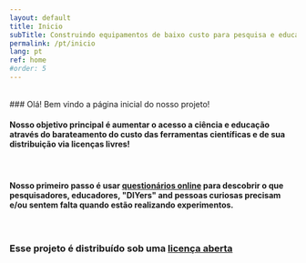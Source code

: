 ```yaml
---
layout: default
title: Inicio
subTitle: Construindo equipamentos de baixo custo para pesquisa e educação!
permalink: /pt/inicio
lang: pt
ref: home
#order: 5
---
```




<br>
### Olá! Bem vindo a página inicial do nosso projeto!

<br>

#### Nosso objetivo principal é aumentar o acesso a ciência e educação através do barateamento do custo das ferramentas científicas e de sua distribuição via licenças livres!

<br>

####  Nosso primeiro passo é usar [questionários online](bit.ly/BFOSH) para descobrir o que pesquisadores, educadores, "DIYers" and pessoas curiosas precisam e/ou sentem falta quando estão realizando experimentos.

<br>






### Esse projeto é distribuído sob uma [licença aberta](https://github.com/FOSH-following-demand/FOSH-following-demand.github.io/blob/master/LICENSE)
